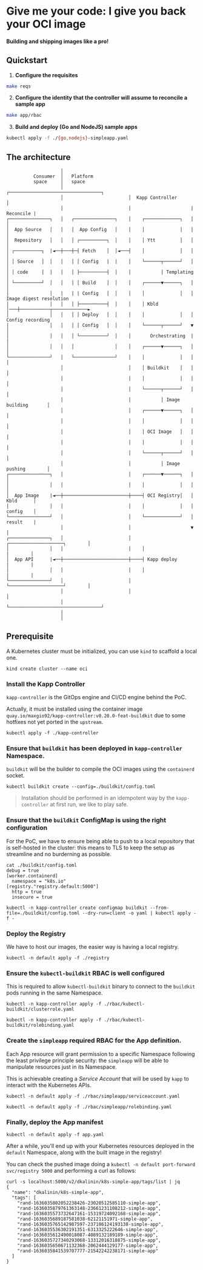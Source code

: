 # Give me your code: I give you back your OCI image

#### Building and shipping images like a pro!

## Quickstart

1. **Configure the requisites**

```sh
make reqs
```

2. **Configure the identity that the controller will assume to reconcile a sample app**

```sh
make app/rbac
```

3. **Build and deploy (Go and NodeJS) sample apps**

```sh
kubectl apply -f ./{go,nodejs}-simpleapp.yaml
```

## The architecture

```
                    │
          Consumer  │   Platform
          space     │   space
                    │                        ┌──────────────────────────────────┐
                    │                        │  Kapp Controller                 │
                    │                        │                      | Reconcile |
┌───────────────┐   │   ┌───────────────┐    │    ┌─────────────┐   │           │
│  App Source   │   │   │  App Config   │    │    │             │   │           │
│  Repository   │   │   │ ┌──────────┐  │    │    │ Ytt         │   │           │
│ ┌──────────┐  |◄──┼───┼─┤ Fetch    │  │◄───┤    │             │   │           │
│ │ Source   │  │   │   │ │ Config   |  |    │    └──────┬──────┘   │           │
│ │ code     │  │   │   │ ├──────────┤  │    │           │ Templating           │
│ └──────────┘  │   │   │ │ Build    │  │    │    ┌──────▼──────┐   │           │
│               │   |   | | Config   │  │    │    │             │   │ Image digest resolution
│               │   │   │ ├──────────┤  │    │    │ Kbld        │───┼───────────┬─────────────►
│               │   │   │ │ Deploy   │  │    │    │             │   │ Config recording
│               │   │   │ │ Config   │  │    │    └──────┬──────┘   ▼           │
│               │   │   │ └──────────┘  │    │       Orchestrating  |           |
│               │   │   │               │    │    ┌──────▼──────┐   │           │
└───────────────┘   │   └───────────────┘    │    │             │   │           │
                    │                        │    │ Buildkit    │   │           │
                    │                        │    │             │   │           │
                    │                        │    └──────┬──────┘   │           │
                    │                        │           │ Image building       │
                    │                        │    ┌──────▼──────┐   │           │
                    │                        │    │             │   │           │
                    │                        │    │ OCI Image   │   │           │
                    │                        │    │             │   │           │
                    │                        │    └──────┬──────┘   │           │
                    │                        │           │ Image pushing        │
┌───────────────┐   │                        │    ┌──────▼──────┐   │           │
│               │   │                        │    │             │   │           │
│  App Image    |◄──┼────────────────────────┼────┤ OCI Registry│   │ Kbld      │
│               │   │                        │    │             │   │ config    │
└───────────────┘   │                        │    └─────────────┘   │ result    |
                    │                        │                      ▼           │
┌───────────────┐   │                        │    ┌────────────────────┐        │
│               │   │                        │    │                    |        │
│  App API      |◄──┼────────────────────────┼────┤ Kapp deploy        |        |
│               │   │                        │    │                    |        |
└───────────────┘   │                        │    └────────────────────┘        │
                    │                        │                                  │
                    │                        └──────────────────────────────────┘
                    │
                    │
```

## Prerequisite

A Kubernetes cluster must be initialized, you can use `kind` to scaffold a local one.

```
kind create cluster --name oci
```

### Install the Kapp Controller

`kapp-controller` is the GitOps engine and CI/CD engine behind the PoC.

Actually, it must be installed using the container image `quay.io/maxgio92/kapp-controller:v0.20.0-feat-buildkit` due to some hotfixes not yet ported in the `upstream`.

```shell
kubectl apply -f ./kapp-controller
```

### Ensure that `buildkit` has been deployed in `kapp-controller` Namespace.

`buildkit` will be the builder to compile the OCI images using the `containerd` socket.

```shell
kubectl buildkit create --config=./buildkit/config.toml
```

> Installation should be performed in an idempotent way by the `kapp-controller` at first run, we like to play safe.

### Ensure that the `buildkit` ConfigMap is using the right configuration

For the PoC, we have to ensure being able to push to a local repository that is self-hosted in the cluster: this means to TLS to keep the setup as streamline and no burderning as possible.

```shell
cat ./buildkit/config.toml
debug = true
[worker.containerd]
  namespace = "k8s.io"
[registry."registry.default:5000"]
  http = true
  insecure = true
```

```shell
kubectl -n kapp-controller create configmap buildkit --from-file=./buildkit/config.toml --dry-run=client -o yaml | kubectl apply -f -
```

### Deploy the Registry

We have to host our images, the easier way is having a local registry.

```shell
kubectl -n default apply -f ./registry
```

### Ensure the `kubectl-buildkit` RBAC is well configured

This is required to allow `kubectl-buildkit` binary to connect to the `buildkit` pods running in the same Namespace.

```shell
kubectl -n kapp-controller apply -f ./rbac/kubectl-buildkit/clusterrole.yaml
```

```shell
kubectl -n kapp-controller apply -f ./rbac/kubectl-buildkit/rolebinding.yaml
```

### Create the `simpleapp` required RBAC for the App definition.

Each App resource will grant permission to a specific Namespace following the least privilege principle security: the `simpleapp` will be able to manipulate resources just in its Namespace.

This is achievable creating a _Service Account_ that will be used by `kapp` to interact with the Kubernetes APIs.

```shell
kubectl -n default apply -f ./rbac/simpleapp/serviceaccount.yaml
```

```shell
kubectl -n default apply -f ./rbac/simpleapp/rolebinding.yaml
```

### Finally, deploy the App manifest

```shell
kubectl -n default apply -f app.yaml
```

After a while, you'll end up with your Kubernetes resources deployed in the `default` Namespace, along with the built image in the registry!

You can check the pushed image doing a `kubectl -n default port-forward svc/registry 5000` and performing a curl as follows:

```
curl -s localhost:5000/v2/dkalinin/k8s-simple-app/tags/list | jq
{
  "name": "dkalinin/k8s-simple-app",
  "tags": [
    "rand-1636035802052238426-23020512585110-simple-app",
    "rand-1636035879761363148-23661231108212-simple-app",
    "rand-1636035573732647161-15319724092168-simple-app",
    "rand-1636035689187581038-62121151971-simple-app",
    "rand-1636035765142987597-237186124193138-simple-app",
    "rand-1636035536302191351-6313325222646-simple-app",
    "rand-1636035612490018087-4089132189189-simple-app",
    "rand-1636035727340293068-13312016318875-simple-app",
    "rand-1636035650671132368-2062444129177-simple-app",
    "rand-1636035841539707777-21542242238171-simple-app"
  ]
}
```
